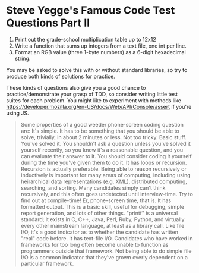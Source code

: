# Steve Yegge's Famous Code Test Questions Part II

1. Print out the grade-school multiplication table up to 12x12
1. Write a function that sums up integers from a text file, one int per line.
1. Format an RGB value (three 1-byte numbers) as a 6-digit hexadecimal string.

You may be asked to solve this with or without standard libraries, so try to produce both kinds of solutions for practice.

These kinds of questions also give you a good chance to practice/demonstrate your grasp of TDD, so consider writing little test suites for each problem. You might like to experiment with methods like https://developer.mozilla.org/en-US/docs/Web/API/Console/assert if you're using JS.

> Some properties of a good weeder phone-screen coding question are:
> It's simple. It has to be something that you should be able to solve, trivially, in about 2 minutes or less. Not too tricky. Basic stuff.
> You've solved it. You shouldn't ask a question unless you've solved it yourself recently, so you know it's a reasonable question, and you can evaluate their answer to it. You should consider coding it yourself during the time you've given them to do it.
> It has loops or recursion. Recursion is actually preferable. Being able to reason recursively or inductively is important for many areas of computing, including using heirarchical data representations (e.g. XML), distributed computing, searching, and sorting. Many candidates simply can't think recursively, and this often goes undetected until interview-time. Try to find out at compile-time! Er, phone-screen time, that is.
> It has formatted output. This is a basic skill, useful for debugging, simple report generation, and lots of other things. "printf" is a universal standard; it exists in C, C++, Java, Perl, Ruby, Python, and virtually every other mainstream language, at least as a library call. Like file I/O, it's a good indicator as to whether the candidate has written "real" code before.
> It has text-file I/O. Candidates who have worked in frameworks for too long often become unable to function as programmers outside that framework. Not being able to do simple file I/O is a common indicator that they've grown overly dependent on a particular framework.
